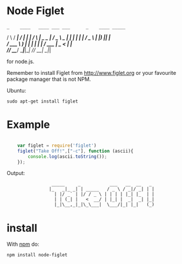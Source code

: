 Node Figlet
========

    _    ____   ____ ___ ___      _    ____ _____ 
   / \  / ___| / ___|_ _|_ _|    / \  |  _ \_   _|
  / _ \ \___ \| |    | | | |    / _ \ | |_) || |  
 / ___ \ ___) | |___ | | | |   / ___ \|  _ < | |  
/_/   \_\____/ \____|___|___| /_/   \_\_| \_\|_|  
                                                  
for node.js. 

Remember to install Figlet from http://www.figlet.org or your favourite package manager that is not NPM. 

Ubuntu:

```
sudo apt-get install figlet

```

Example
=======

````javascript

	var figlet = require('figlet')
	figlet("Take Off!",["-c"], function (ascii){
		console.log(ascii.toString());	
	});

````
Output:

                     _____     _           ___   __  __   _ 
                    |_   _|_ _| | _____   / _ \ / _|/ _| | |
                      | |/ _` | |/ / _ \ | | | | |_| |_  | |
                      | | (_| |   <  __/ | |_| |  _|  _| |_|
                      |_|\__,_|_|\_\___|  \___/|_| |_|   (_)
                                                            


install
=======

With [npm](http://npmjs.org) do:

```
npm install node-figlet	
```